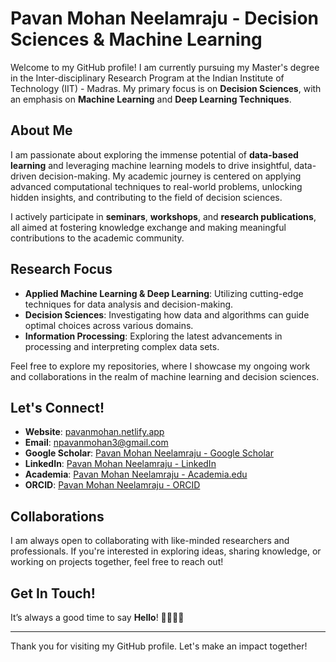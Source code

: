# Pavan Mohan Neelamraju - Decision Sciences & Machine Learning

Welcome to my GitHub profile! I am currently pursuing my Master's degree in the Inter-disciplinary Research Program at the Indian Institute of Technology (IIT) - Madras. My primary focus is on **Decision Sciences**, with an emphasis on **Machine Learning** and **Deep Learning Techniques**.

## About Me

I am passionate about exploring the immense potential of **data-based learning** and leveraging machine learning models to drive insightful, data-driven decision-making. My academic journey is centered on applying advanced computational techniques to real-world problems, unlocking hidden insights, and contributing to the field of decision sciences.

I actively participate in **seminars**, **workshops**, and **research publications**, all aimed at fostering knowledge exchange and making meaningful contributions to the academic community.

## Research Focus

- **Applied Machine Learning & Deep Learning**: Utilizing cutting-edge techniques for data analysis and decision-making.
- **Decision Sciences**: Investigating how data and algorithms can guide optimal choices across various domains.
- **Information Processing**: Exploring the latest advancements in processing and interpreting complex data sets.

Feel free to explore my repositories, where I showcase my ongoing work and collaborations in the realm of machine learning and decision sciences.

## Let's Connect!

- **Website**: [pavanmohan.netlify.app](https://pavanmohan.netlify.app)
- **Email**: [npavanmohan3@gmail.com](mailto:npavanmohan3@gmail.com)
- **Google Scholar**: [Pavan Mohan Neelamraju - Google Scholar](https://scholar.google.com/citations?hl=en&user=yuekgfEAAAAJ)
- **LinkedIn**: [Pavan Mohan Neelamraju - LinkedIn](https://www.linkedin.com/in/npm/)
- **Academia**: [Pavan Mohan Neelamraju - Academia.edu](https://iim.academia.edu/PavanMohanNeelamraju)
- **ORCID**: [Pavan Mohan Neelamraju - ORCID](https://orcid.org/0000-0001-9626-6556)

## Collaborations

I am always open to collaborating with like-minded researchers and professionals. If you're interested in exploring ideas, sharing knowledge, or working on projects together, feel free to reach out!

## Get In Touch!

It’s always a good time to say **Hello**! 👋🏽🙂📩

---

Thank you for visiting my GitHub profile. Let's make an impact together!
